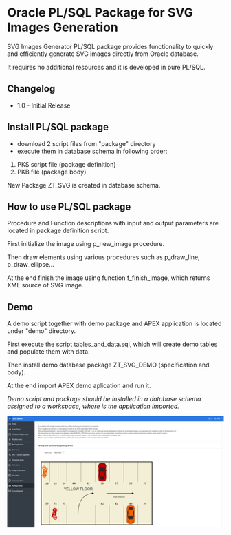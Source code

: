 # Oracle PL/SQL Package for SVG Images Generation
SVG Images Generator PL/SQL package provides functionality to quickly and efficiently generate SVG images directly from Oracle database.

It requires no additional resources and it is developed in pure PL/SQL.

## Changelog
- 1.0 - Initial Release

## Install PL/SQL package
- download 2 script files from "package" directory 
- execute them in database schema in following order:
1. PKS script file (package definition)
2. PKB file (package body)

New Package ZT_SVG is created in database schema.

## How to use PL/SQL package
Procedure and Function descriptions with input and output parameters are located in package definition script.

First initialize the image using p_new_image procedure.

Then draw elements using various procedures such as p_draw_line, p_draw_ellipse...

At the end finish the image using function f_finish_image, which returns XML source of SVG image.

## Demo
A demo script together with demo package and APEX application is located under "demo" directory.

First execute the script tables_and_data.sql, which will create demo tables and populate them with data.

Then install demo database package ZT_SVG_DEMO (specification and body).

At the end import APEX demo aplication and run it.

*Demo script and package should be installed in a database schema assigned to a workspace, where is the application imported.* 

![demo/demo_01.png](demo/demo_01.png)